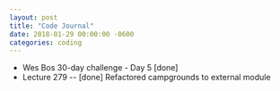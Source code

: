 ```yaml
---
layout: post
title: "Code Journal"
date: 2018-01-29 00:00:00 -0600
categories: coding
---
```


- Wes Bos 30-day challenge - Day 5 [done]
- Lecture 279 -- [done] Refactored campgrounds to external module
